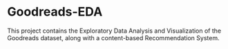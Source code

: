 # Goodreads-EDA
This project contains the Exploratory Data Analysis and Visualization of the Goodreads dataset, along with a content-based Recommendation System.

